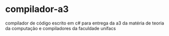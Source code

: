 # compilador-a3
 compilador de código escrito em c# para entrega da a3 da matéria de teoria da computação e compiladores da faculdade unifacs
